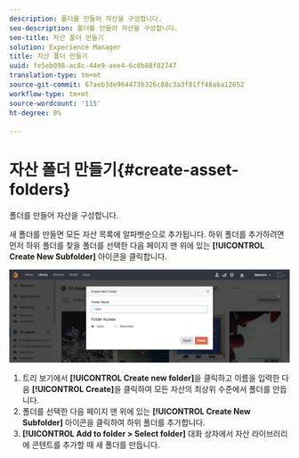 ```yaml
---
description: 폴더를 만들어 자산을 구성합니다.
seo-description: 폴더를 만들어 자산을 구성합니다.
seo-title: 자산 폴더 만들기
solution: Experience Manager
title: 자산 폴더 만들기
uuid: fe5eb098-ac8c-44e9-aee4-6c0b88f82747
translation-type: tm+mt
source-git-commit: 67aeb3de964473b326c88c3a3f81ff48a6a12652
workflow-type: tm+mt
source-wordcount: '115'
ht-degree: 0%

---
```



# 자산 폴더 만들기{#create-asset-folders}

폴더를 만들어 자산을 구성합니다.

새 폴더를 만들면 모든 자산 목록에 알파벳순으로 추가됩니다. 하위 폴더를 추가하려면 먼저 하위 폴더를 찾을 폴더를 선택한 다음 페이지 맨 위에 있는 **[!UICONTROL Create New Subfolder]** 아이콘을 클릭합니다.

![](assets/LibraryNewFolder-1024x338.png)

1. 트리 보기에서 **[!UICONTROL Create new folder]**&#x200B;을 클릭하고 이름을 입력한 다음 **[!UICONTROL Create]**&#x200B;을 클릭하여 모든 자산의 최상위 수준에서 폴더를 만듭니다.
1. 폴더를 선택한 다음 페이지 맨 위에 있는 **[!UICONTROL Create New Subfolder]** 아이콘을 클릭하여 하위 폴더를 추가합니다.
1. **[!UICONTROL Add to folder > Select folder]** 대화 상자에서 자산 라이브러리에 콘텐트를 추가할 때 새 폴더를 만듭니다.
